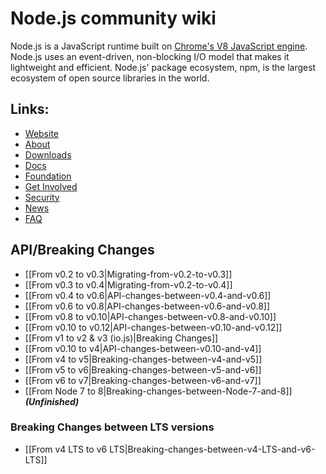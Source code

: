 # Node.js community wiki

Node.js is a JavaScript runtime built on [Chrome's V8 JavaScript engine](https://developers.google.com/v8/). Node.js uses an event-driven, non-blocking I/O model that makes it lightweight and efficient. Node.js' package ecosystem, npm, is the largest ecosystem of open source libraries in the world.

## Links:

* [Website](https://nodejs.org/)
* [About](https://nodejs.org/en/about/)
* [Downloads](https://nodejs.org/en/download/)
* [Docs](https://nodejs.org/en/docs/)
* [Foundation](https://nodejs.org/en/foundation/)
* [Get Involved](https://nodejs.org/en/get-involved/)
* [Security](https://nodejs.org/en/security/)
* [News](https://nodejs.org/en/blog/)
* [FAQ](https://github.com/nodejs/node/wiki/Frequently-Asked-Questions)

## API/Breaking Changes

* [[From v0.2 to v0.3|Migrating-from-v0.2-to-v0.3]]
* [[From v0.3 to v0.4|Migrating-from-v0.2-to-v0.4]]
* [[From v0.4 to v0.6|API-changes-between-v0.4-and-v0.6]]
* [[From v0.6 to v0.8|API-changes-between-v0.6-and-v0.8]]
* [[From v0.8 to v0.10|API-changes-between-v0.8-and-v0.10]]
* [[From v0.10 to v0.12|API-changes-between-v0.10-and-v0.12]]
* [[From v1 to v2 & v3 (io.js)|Breaking Changes]]
* [[From v0.10 to v4|API-changes-between-v0.10-and-v4]]
* [[From v4 to v5|Breaking-changes-between-v4-and-v5]]
* [[From v5 to v6|Breaking-changes-between-v5-and-v6]]
* [[From v6 to v7|Breaking-changes-between-v6-and-v7]]
* [[From Node 7 to 8|Breaking-changes-between-Node-7-and-8]] _**(Unfinished)**_

### Breaking Changes between LTS versions

* [[From v4 LTS to v6 LTS|Breaking-changes-between-v4-LTS-and-v6-LTS]]
